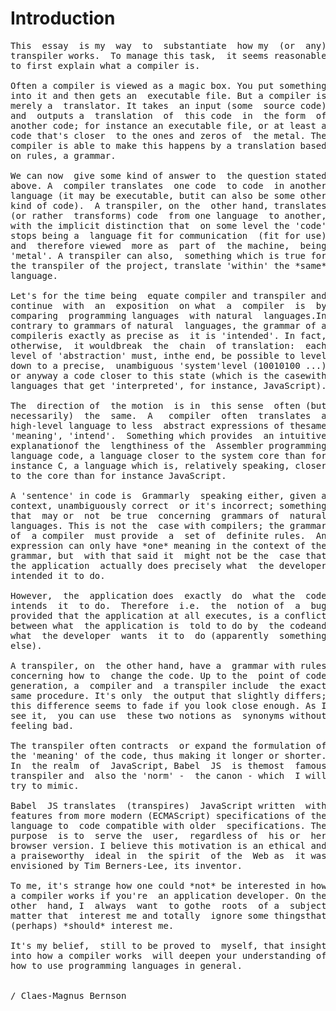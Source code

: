 # Introduction
<pre>
This  essay  is my  way  to  substantiate  how my  (or  any)
transpiler works.  To manage this task,  it seems reasonable
to first explain what a compiler is.

Often a compiler is viewed as a magic box. You put something
into it and then gets an  executable file. But a compiler is
merely a  translator. It takes  an input (some  source code)
and  outputs a  translation  of  this code  in  the form  of
another code; for instance an executable file, or at least a
code that's closer  to the ones and zeros of  the metal. The
compiler is able to make this happens by a translation based
on rules, a grammar.

We can now  give some kind of answer to  the question stated
above. A  compiler translates  one code  to code  in another
language (it may be executable, butit can also be some other
kind of code).  A transpiler, on the  other hand, translates
(or rather  transforms) code  from one language  to another,
with the implicit distinction that  on some level the 'code'
stops being a  language fit for communication  (fit for use)
and  therefore viewed  more as  part of  the machine,  being
'metal'. A transpiler can also,  something which is true for
the transpiler of the project, translate 'within' the *same*
language.

Let's for the time being  equate compiler and transpiler and
continue  with  an  exposition  on what  a  compiler  is  by
comparing  programming languages  with natural  languages.In
contrary to grammars of natural  languages, the grammar of a
compileris exactly as precise as  it is 'intended'. In fact,
otherwise,  it wouldbreak  the  chain  of translation:  each
level of 'abstraction' must, inthe end, be possible to level
down to a precise,  unambiguous 'system'level (10010100 ...)
or anyway a code closer to this state (which is the casewith
languages that get 'interpreted', for instance, JavaScript).

The  direction of  the motion  is in  this sense  often (but
necessarily)  the  same.  A   compiler  often  translates  a
high-level language to less  abstract expressions of thesame
'meaning', 'intend'.  Something which provides  an intuitive
explanationof the  lengthiness of the  Assembler programming
language code, a language closer to the system core than for
instance C, a language which is, relatively speaking, closer
to the core than for instance JavaScript.

A 'sentence' in code is  Grammarly  speaking either, given a
context, unambiguously correct  or it's incorrect; something
that  may or  not  be true  concerning  grammars of  natural
languages. This is not the  case with compilers; the grammar
of  a compiler  must provide  a  set of  definite rules.  An
expression can only have *one* meaning in the context of the
grammar, but  with that said it  might not be the  case that
the application  actually does precisely what  the developer
intended it to do.

However,  the  application does  exactly  do  what the  code
intends  it  to do.  Therefore  i.e.  the  notion of  a  bug
provided that the application at all executes, is a conflict
between what  the application is  told to do by  the codeand
what  the developer  wants  it to  do (apparently  something
else).

A transpiler, on  the other hand, have a  grammar with rules
concerning how to  change the code. Up to the  point of code
generation, a  compiler and  a transpiler include  the exact
same procedure. It's only  the output that slightly differs;
this difference seems to fade if you look close enough. As I
see it,  you can use  these two notions as  synonyms without
feeling bad.

The transpiler often contracts  or expand the formulation of
the 'meaning' of the code, thus making it longer or shorter.
In  the realm  of  JavaScript, Babel  JS  is themost  famous
transpiler and  also the 'norm' -  the canon - which  I will
try to mimic.

Babel  JS translates  (transpires)  JavaScript written  with
features from more modern (ECMAScript) specifications of the
language to  code compatible with older  specifications. The
purpose  is to  serve the  user,  regardless of  his or  her
browser version. I believe this motivation is an ethical and
a praiseworthy  ideal in  the spirit  of the  Web as  it was
envisioned by Tim Berners-Lee, its inventor.

To me, it's strange how one could *not* be interested in how
a compiler works if you're  an application developer. On the
other  hand, I  always  want  to gothe  roots  of a  subject
matter that  interest me and totally  ignore some thingsthat
(perhaps) *should* interest me.

It's my belief,  still to be proved to  myself, that insight
into how a compiler works  will deepen your understanding of
how to use programming languages in general.


/ Claes-Magnus Bernson























</pre>
